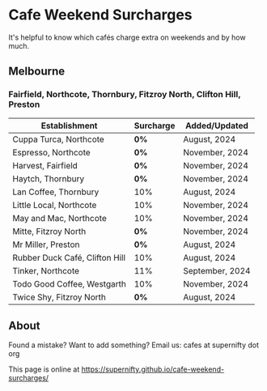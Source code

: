 # Cafe Weekend Surcharges

It's helpful to know which cafés charge extra on weekends and by how much.

## Melbourne

### Fairfield, Northcote, Thornbury, Fitzroy North, Clifton Hill, Preston

| Establishment | Surcharge | Added/Updated |
| - | - | - |
| Cuppa Turca, Northcote | **0%** | August, 2024 |
| Espresso, Northcote | **0%** | November, 2024 |
| Harvest, Fairfield | **0%** | November, 2024 |
| Haytch, Thornbury | **0%** | November, 2024 |
| Lan Coffee, Thornbury | 10% | August, 2024 |
| Little Local, Northcote | 10% | November, 2024 |
| May and Mac, Northcote | 10% | November, 2024 |
| Mitte, Fitzroy North | **0%** | November, 2024 |
| Mr Miller, Preston | **0%** | August, 2024 |
| Rubber Duck Café, Clifton Hill | 10% | August, 2024 |
| Tinker, Northcote | 11% | September, 2024 |
| Todo Good Coffee, Westgarth | 10% | November, 2024 |
| Twice Shy, Fitzroy North | **0%** | August, 2024 |

## About
Found a mistake? Want to add something? Email us: cafes at supernifty dot org

This page is online at https://supernifty.github.io/cafe-weekend-surcharges/


